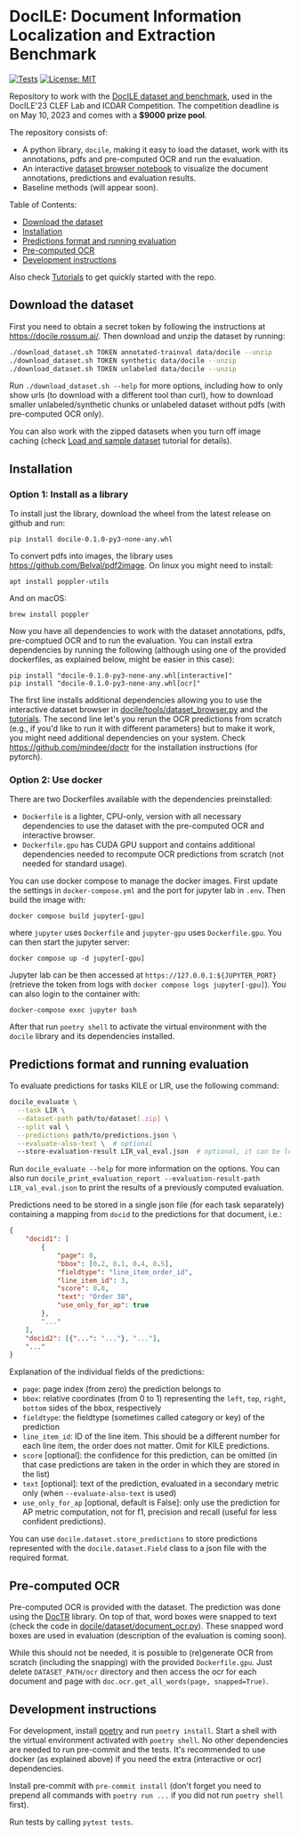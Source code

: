 # DocILE: Document Information Localization and Extraction Benchmark
[![Tests](https://github.com/rossumai/docile/actions/workflows/tests.yml/badge.svg?branch=main)](https://github.com/rossumai/docile/actions/workflows/tests.yml)
[![License: MIT](https://img.shields.io/badge/License-MIT-yellow.svg)](https://opensource.org/licenses/MIT)

Repository to work with the [DocILE dataset and benchmark](https://docile.rossum.ai/), used in the DocILE'23 CLEF Lab and ICDAR Competition.
The competition deadline is on May 10, 2023 and comes with a **$9000 prize pool**.

The repository consists of:
* A python library, `docile`, making it easy to load the dataset, work with its annotations, pdfs and pre-computed OCR and run the evaluation.
* An interactive [dataset browser notebook](docile/tools/dataset_browser.ipynb) to visualize the document annotations, predictions and evaluation results.
* Baseline methods (will appear soon).

Table of Contents:
* [Download the dataset](#download-the-dataset)
* [Installation](#installation)
* [Predictions format and running evaluation](#predictions-format-and-running-evaluation)
* [Pre-computed OCR](#pre-computed-ocr)
* [Development instructions](#development-instructions)

Also check [Tutorials](tutorials/) to get quickly started with the repo.

## Download the dataset

First you need to obtain a secret token by following the instructions at https://docile.rossum.ai/. Then download and unzip the dataset by running:
```bash
./download_dataset.sh TOKEN annotated-trainval data/docile --unzip
./download_dataset.sh TOKEN synthetic data/docile --unzip
./download_dataset.sh TOKEN unlabeled data/docile --unzip
```

Run `./download_dataset.sh --help` for more options, including how to only show urls (to download
with a different tool than curl), how to download smaller unlabeled/synthetic chunks or unlabeled
dataset without pdfs (with pre-computed OCR only).

You can also work with the zipped datasets when you turn off image caching (check [Load and sample dataset](tutorials/load_and_sample_dataset.md) tutorial for details).

## Installation

### Option 1: Install as a library
To install just the library, download the wheel from the latest release on github and run:
```shell
pip install docile-0.1.0-py3-none-any.whl
```

To convert pdfs into images, the library uses https://github.com/Belval/pdf2image. On linux you might need to install:
```shell
apt install poppler-utils
```
And on macOS:

```shell
brew install poppler
```

Now you have all dependencies to work with the dataset annotations, pdfs, pre-comptued OCR and to run the evaluation. You can install extra dependencies by running the following (although using one of the provided dockerfiles, as explained below, might be easier in this case):
```shell
pip install "docile-0.1.0-py3-none-any.whl[interactive]"
pip install "docile-0.1.0-py3-none-any.whl[ocr]"
```

The first line installs additional dependencies allowing you to use the interactive dataset browser in [docile/tools/dataset_browser.py](docile/tools/dataset_browser.py) and the [tutorials](tutorials/). The second line let's you rerun the OCR predictions from scratch (e.g., if you'd like to run it with different parameters) but to make it work, you might need additional dependencies on your system. Check https://github.com/mindee/doctr for the installation instructions (for pytorch).

### Option 2: Use docker
There are two Dockerfiles available with the dependencies preinstalled:

* `Dockerfile` is a lighter, CPU-only, version with all necessary dependencies to use the dataset with the pre-computed OCR and interactive browser.
* `Dockerfile.gpu` has CUDA GPU support and contains additional dependencies needed to recompute OCR predictions from scratch (not needed for standard usage).

You can use docker compose to manage the docker images. First update the settings in `docker-compose.yml` and the port for jupyter lab in `.env`. Then build the image with:
```shell
docker compose build jupyter[-gpu]
```
where `jupyter` uses `Dockerfile` and `jupyter-gpu` uses `Dockerfile.gpu`. You can then start the jupyter server:
```shell
docker compose up -d jupyter[-gpu]
```

Jupyter lab can be then accessed at `https://127.0.0.1:${JUPYTER_PORT}` (retrieve the token from logs with `docker compose logs jupyter[-gpu]`). You can also login to the container with:
```shell
docker-compose exec jupyter bash
```
After that run `poetry shell` to activate the virtual environment with the `docile` library and its dependencies installed.

## Predictions format and running evaluation

To evaluate predictions for tasks KILE or LIR, use the following command:
```bash
docile_evaluate \
  --task LIR \
  --dataset-path path/to/dataset[.zip] \
  --split val \
  --predictions path/to/predictions.json \
  --evaluate-also-text \  # optional
  --store-evaluation-result LIR_val_eval.json  # optional, it can be loaded in the dataset browser
```

Run `docile_evaluate --help` for more information on the options. You can also run `docile_print_evaluation_report --evaluation-result-path LIR_val_eval.json` to print the results of a previously computed evaluation.

Predictions need to be stored in a single json file (for each task separately) containing a mapping from `docid` to the predictions for that document, i.e.:
```json
{
    "docid1": [
        {
            "page": 0,
            "bbox": [0.2, 0.1, 0.4, 0.5],
            "fieldtype": "line_item_order_id",
            "line_item_id": 3,
            "score": 0.8,
            "text": "Order 38",
            "use_only_for_ap": true
        },
        "..."
    ],
    "docid2": [{"...": "..."}, "..."],
    "..."
}
```
Explanation of the individual fields of the predictions:
  * `page`: page index (from zero) the prediction belongs to
  * `bbox`: relative coordinates (from 0 to 1) representing the `left`, `top`, `right`, `bottom` sides of the bbox, respectively
  * `fieldtype`: the fieldtype (sometimes called category or key) of the prediction
  * `line_item_id`: ID of the line item. This should be a different number for each line item, the order does not matter. Omit for KILE predictions.
  * `score` [optional]: the confidence for this prediction, can be omitted (in that case predictions are taken in the order in which they are stored in the list)
  * `text` [optional]: text of the prediction, evaluated in a secondary metric only (when `--evaluate-also-text` is used)
  * `use_only_for_ap` [optional, default is False]: only use the prediction for AP metric computation, not for f1, precision and recall (useful for less confident predictions).

You can use `docile.dataset.store_predictions` to store predictions represented with the `docile.dataset.Field` class to a json file with the required format.

## Pre-computed OCR

Pre-computed OCR is provided with the dataset. The prediction was done using the [DocTR](https://github.com/mindee/doctr) library. On top of that, word boxes were snapped to text (check the code in [docile/dataset/document_ocr.py](docile/dataset/document_ocr.py)). These snapped word boxes are used in evaluation (description of the evaluation is coming soon).

While this should not be needed, it is possible to (re)generate OCR from scratch (including the snapping) with the provided `Dockerfile.gpu`. Just delete `DATASET_PATH/ocr` directory and then access the ocr for each document and page with `doc.ocr.get_all_words(page, snapped=True)`.

## Development instructions

For development, install [poetry](https://python-poetry.org/docs/) and run `poetry install`. Start a shell with the virtual environment activated with `poetry shell`. No other dependencies are needed to run pre-commit and the tests. It's recommended to use docker (as explained above) if you need the extra (interactive or ocr) dependencies.

Install pre-commit with `pre-commit install` (don't forget you need to prepend all commands with `poetry run ...` if you did not run `poetry shell` first).

Run tests by calling `pytest tests`.
